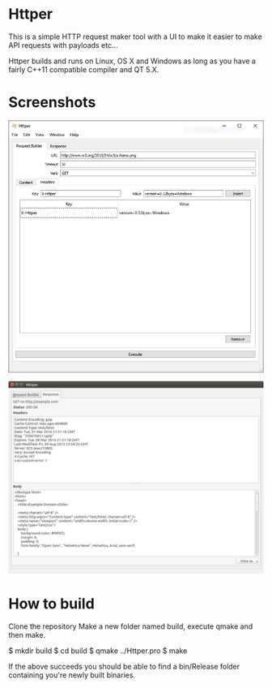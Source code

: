 # Httper
This is a simple HTTP request maker tool with a UI to make it easier to make API requests with payloads etc...

Httper builds and runs on Linux, OS X and Windows as long as you have a fairly C++11 compatible compiler and QT 5.X. 

# Screenshots
![Alt text](https://raw.githubusercontent.com/SneWs/Httper/master/Screenshots/Screenshot002.png "Screenshot 02")

![Alt text](https://raw.githubusercontent.com/SneWs/Httper/master/Screenshots/Screenshot001.png "Screenshot 01")

# How to build
Clone the repository
Make a new folder named build, execute qmake and then make.

$ mkdir build
$ cd build
$ qmake ../Httper.pro
$ make

If the above succeeds you should be able to find a bin/Release folder containing you're newly built binaries.
